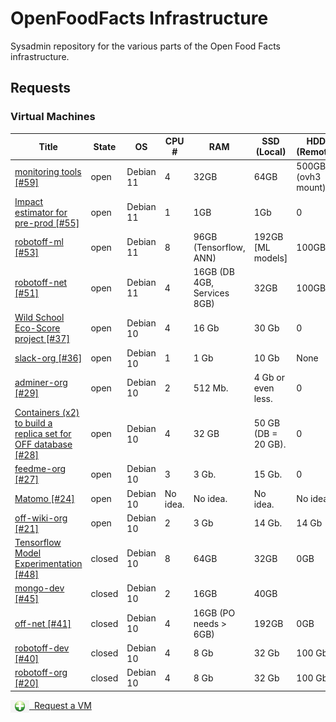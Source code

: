 # OpenFoodFacts Infrastructure
Sysadmin repository for the various parts of the Open Food Facts infrastructure.

## Requests

### Virtual Machines

<!-- VM table -->
|                                                                      Title                                                                      |State |   OS    | CPU #  |            RAM            |    SSD (Local)    |   HDD (Remote)   |                             Services                             |
|-------------------------------------------------------------------------------------------------------------------------------------------------|------|---------|--------|---------------------------|-------------------|------------------|------------------------------------------------------------------|
|<a href=https://github.com/openfoodfacts/openfoodfacts-infrastructure/issues/59> monitoring tools [#59]</a>                                      |open  |Debian 11|       4|32GB                       |64GB               |500GB (ovh3 mount)|Docker: ElasticSearch, Grafana, InfluxDB, Prometheus, Alertmanager|
|<a href=https://github.com/openfoodfacts/openfoodfacts-infrastructure/issues/55>Impact estimator for pre-prod [#55]</a>                          |open  |Debian 11|       1|1GB                        |1Gb                |0                 |https://github.com/openfoodfacts/impactestimator                  |
|<a href=https://github.com/openfoodfacts/openfoodfacts-infrastructure/issues/53> robotoff-ml [#53]</a>                                           |open  |Debian 11|       8|96GB (Tensorflow, ANN)     |192GB [ML models]  |100GB             |Tensorflow + ElasticSearch                                        |
|<a href=https://github.com/openfoodfacts/openfoodfacts-infrastructure/issues/51> robotoff-net [#51]</a>                                          |open  |Debian 11|       4|16GB (DB 4GB, Services 8GB)|32GB               |100GB             |Robotoff API + Schedulers + Workers, PostgreSQL DB                |
|<a href=https://github.com/openfoodfacts/openfoodfacts-infrastructure/issues/37> Wild School Eco-Score project [#37]</a>                         |open  |Debian 10|       4|16 Gb                      |30 Gb              |0                 |MongoDB                                                           |
|<a href=https://github.com/openfoodfacts/openfoodfacts-infrastructure/issues/36> slack-org [#36]</a>                                             |open  |Debian 10|       1|1 Gb                       |10 Gb              |None              |Node.js                                                           |
|<a href=https://github.com/openfoodfacts/openfoodfacts-infrastructure/issues/29> adminer-org [#29]</a>                                           |open  |Debian 10|       2|512 Mb.                    |4 Gb or even less. |0                 |Nginx, PHP, Adminer.                                              |
|<a href=https://github.com/openfoodfacts/openfoodfacts-infrastructure/issues/28>Containers (x2) to build a replica set for OFF database [#28]</a>|open  |Debian 10|       4|32 GB                      |50 GB (DB = 20 GB).|0                 |Mongodb.                                                          |
|<a href=https://github.com/openfoodfacts/openfoodfacts-infrastructure/issues/27> feedme-org [#27]</a>                                            |open  |Debian 10|       3|3 Gb.                      |15 Gb.             |0                 |PostgreSQL, Node.js, Nginx.                                       |
|<a href=https://github.com/openfoodfacts/openfoodfacts-infrastructure/issues/24> Matomo [#24]</a>                                                |open  |Debian 10|No idea.|No idea.                   |No idea.           |No idea.          |LAMP                                                              |
|<a href=https://github.com/openfoodfacts/openfoodfacts-infrastructure/issues/21> off-wiki-org [#21]</a>                                          |open  |Debian 10|       2|3 Gb                       |14 Gb.             |14 Gb             |Apache, PHP, MySQL, Mediawiki.                                    |
|<a href=https://github.com/openfoodfacts/openfoodfacts-infrastructure/issues/48> Tensorflow Model Experimentation [#48]</a>                      |closed|Debian 10|       8|64GB                       |32GB               |0GB               |Tensorflow experiments                                            |
|<a href=https://github.com/openfoodfacts/openfoodfacts-infrastructure/issues/45> mongo-dev [#45]</a>                                             |closed|Debian 10|       2|16GB                       |40GB               |                  |MongoDB running in Docker                                         |
|<a href=https://github.com/openfoodfacts/openfoodfacts-infrastructure/issues/41> off-net [#41]</a>                                               |closed|Debian 10|       4|16GB (PO needs > 6GB)      |192GB              |0GB               |ProductOpener frontend + backend, MongoDB, PostgreSQL, Memcached  |
|<a href=https://github.com/openfoodfacts/openfoodfacts-infrastructure/issues/40> robotoff-dev [#40]</a>                                          |closed|Debian 10|       4|8 Gb                       |32 Gb              |100 Gb            |robotoff, elastic search, tensorflow, postgresql                  |
|<a href=https://github.com/openfoodfacts/openfoodfacts-infrastructure/issues/20> robotoff-org [#20]</a>                                          |closed|Debian 10|       4|8 Gb                       |32 Gb              |100 Gb            |robotoff, elastic search, tensorflow, postgresql                  |
<!-- VM table -->

<a href="https://github.com/openfoodfacts/openfoodfacts-infrastructure/issues/new?assignees=cquest&labels=container&template=vm-template.md&title="><img src="./scripts/add.png" style="background: transparent; vertical-align: middle" width="30"/>&nbsp;&nbsp;Request a VM</img></a>
